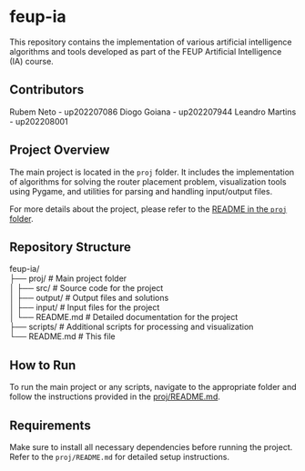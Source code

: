 # feup-ia

This repository contains the implementation of various artificial intelligence algorithms and tools developed as part of the FEUP Artificial Intelligence (IA) course.

## Contributors

Rubem Neto      - up202207086 
Diogo Goiana    - up202207944 
Leandro Martins - up202208001 

## Project Overview

The main project is located in the `proj` folder. It includes the implementation of algorithms for solving the router placement problem, visualization tools using Pygame, and utilities for parsing and handling input/output files.

For more details about the project, please refer to the [README in the `proj` folder](proj/README.md).

## Repository Structure
feup-ia/ \
├── proj/ # Main project folder \
│ ├── src/ # Source code for the project\
│ ├── output/ # Output files and solutions\
│ ├── input/ # Input files for the project\
│ └── README.md # Detailed documentation for the project\
├── scripts/ # Additional scripts for processing and visualization\
└── README.md # This file


## How to Run

To run the main project or any scripts, navigate to the appropriate folder and follow the instructions provided in the [proj/README.md](proj/README.md).

## Requirements

Make sure to install all necessary dependencies before running the project. Refer to the `proj/README.md` for detailed setup instructions.